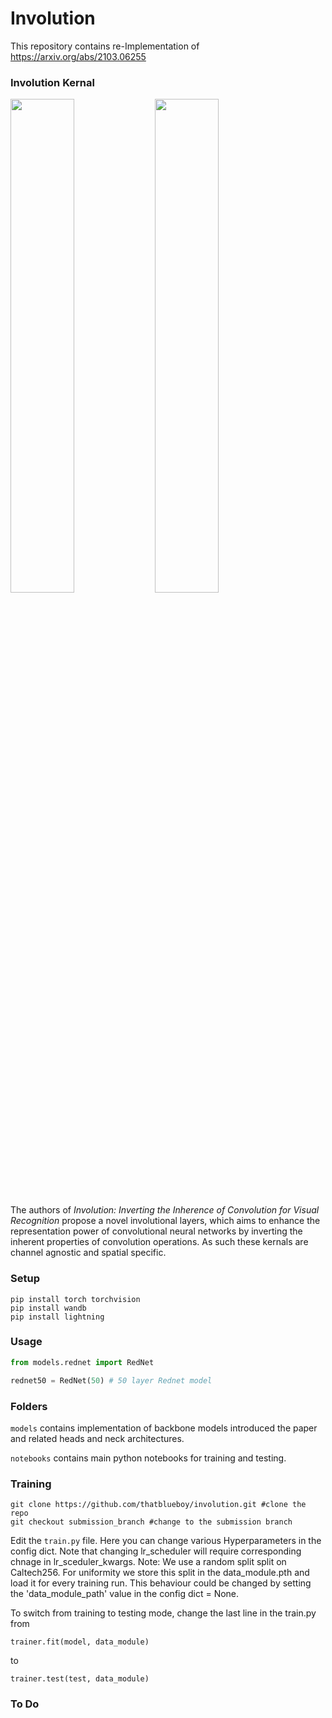 # Involution
This repository contains re-Implementation of https://arxiv.org/abs/2103.06255

### Involution Kernal

<img src="https://github.com/thatblueboy/involution/assets/100462736/43bca57d-6cee-403d-91d8-68cc83a97a86" width="45%"></img> <img src="https://github.com/thatblueboy/involution/assets/100462736/cc45de86-83c1-4eb7-abb8-e48f4b8f0637" width="45%"></img> 


The authors of _Involution: Inverting the Inherence of Convolution for Visual Recognition_ propose a novel involutional layers, which aims to enhance the representation power of convolutional neural networks by inverting the inherent properties of convolution operations. As such these kernals are channel agnostic and spatial specific.
### Setup
```
pip install torch torchvision
pip install wandb
pip install lightning
```
### Usage

```python
from models.rednet import RedNet

rednet50 = RedNet(50) # 50 layer Rednet model
```
### Folders

```models``` contains implementation of backbone models introduced the paper and related heads and neck architectures.

```notebooks``` contains main python notebooks for training and testing.

### Training

```
git clone https://github.com/thatblueboy/involution.git #clone the repo
git checkout submission_branch #change to the submission branch
```
Edit the ```train.py``` file. Here you can change various Hyperparameters in the config dict. Note that changing lr_scheduler will require corresponding chnage in lr_sceduler_kwargs.
Note: We use a random split split on Caltech256. For uniformity we store this split in the data_module.pth and load it for every training run.
This behaviour could be changed by setting the 'data_module_path' value in the config dict = None.

To switch from training to testing mode, change the last line in the train.py from
```
trainer.fit(model, data_module)
```
to
```
trainer.test(test, data_module)
```
### To Do
